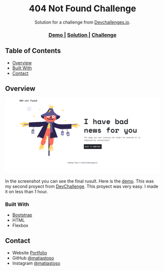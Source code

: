 <!-- Please update value in the {}  -->

<h1 align="center">404 Not Found Challenge</h1>

<div align="center">
   Solution for a challenge from  <a href="http://devchallenges.io" target="_blank">Devchallenges.io</a>.
</div>

<div align="center">
  <h3>
    <a href="https://pagina-no-encontrada.netlify.app/">
      Demo
    </a>
    <span> | </span>
    <a href="https://devchallenges.io/solutions/OhAnogJtVmdAgIF3d3PX">
      Solution
    </a>
    <span> | </span>
    <a href="https://devchallenges.io/challenges/wBunSb7FPrIepJZAg0sY">
      Challenge
    </a>
  </h3>
</div>

<!-- TABLE OF CONTENTS -->

## Table of Contents

- [Overview](#overview)
- [Built With](#built-with)
- [Contact](#contact)

<!-- OVERVIEW -->

## Overview

![screenshot](images/preview.jpg)

In the screenshot you can see the final rusult. Here is the [demo](https://devchallenges.io/solutions/q7mbQkXspuswmpNPbmgS). This was my second proyect from [DevChallenge](https://devchallenges.io/). This proyect was very easy. I made it on less than 1 hour.
### Built With

<!-- This section should list any major frameworks that you built your project using. Here are a few examples.-->

- [Bootstrap](https://getbootstrap.com/)
- HTML
- Flexbox

## Contact

- Website [Portfolio](https://matiastoso.github.io/)
- GitHub [@matiastoso](https://github.com/matiastoso/)
- Instagram [@matiastoso](https://www.instagram.com/matiastoso)

